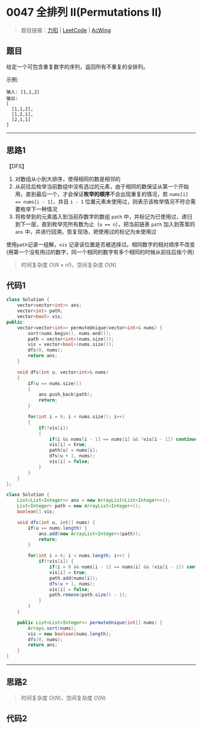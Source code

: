 # 0047 全排列 II(Permutations II)

> 题目链接：[力扣](https://leetcode-cn.com/problems/permutations-ii/) | [LeetCode](https://leetcode.com/problems/permutations-ii/) | [AcWing](https://www.acwing.com/activity/content/problem/content/2384/1/)

## 题目

给定一个可包含重复数字的序列，返回所有不重复的全排列。

示例:

```plain
输入: [1,1,2]
输出:
[
  [1,1,2],
  [1,2,1],
  [2,1,1]
]
```

---

## 思路1

【DFS】

1. 对数组从小到大排序，使得相同的数是相邻的
2. 从前往后枚举当前数组中没有选过的元素，由于相同的数保证从第一个开始用，直到最后一个，才会保证**枚举的顺序**不会出现重复的情况，若 `nums[i] == nums[i - 1]`，并且 `i - 1` 位置元素未使用过，则表示该枚举情况不符合需要枚举下一种情况
3. 将枚举到的元素插入到当前存数字的数组 `path` 中，并标记为已使用过，递归到下一层，直到枚举完所有数为止（`u == n`），把当前链表 `path` 加入到答案的 `ans` 中，并进行回溯，恢复现场，把使用过的标记为未使用过

使用`path`记录一组解，`vis` 记录该位置是否被选择过。相同数字的相对顺序不改变(用第一个没有用过的数字，同一个相同的数字有多个相同的时候从前往后挨个用)

> 时间复杂度 $O(N \times n!)$，空间复杂度 $O(N)$

## 代码1

```cpp
class Solution {
    vector<vector<int>> ans;
    vector<int> path;
    vector<bool> vis;
public:
    vector<vector<int>> permuteUnique(vector<int>& nums) {
        sort(nums.begin(), nums.end());
        path = vector<int>(nums.size());
        vis = vector<bool>(nums.size());
        dfs(0, nums);
        return ans;
    }

    void dfs(int u, vector<int>& nums)
    {
        if(u == nums.size())
        {
            ans.push_back(path);
            return;
        }

        for(int i = 0; i < nums.size(); i++)
        {
            if(!vis[i])
            {
                if(i && nums[i - 1] == nums[i] && !vis[i - 1]) continue;
                vis[i] = true;
                path[u] = nums[i];
                dfs(u + 1, nums);
                vis[i] = false;
            }
        }
    }
};
```

```java
class Solution {
    List<List<Integer>> ans = new ArrayList<List<Integer>>();
    List<Integer> path = new ArrayList<Integer>();
    boolean[] vis;

    void dfs(int u, int[] nums) {
        if(u == nums.length) {
            ans.add(new ArrayList<Integer>(path));
            return;
        }

        for(int i = 0; i < nums.length; i++) {
            if(!vis[i]) {
                if(i > 0 && nums[i - 1] == nums[i] && !vis[i - 1]) continue;
                vis[i] = true;
                path.add(nums[i]);
                dfs(u + 1, nums);
                vis[i] = false;
                path.remove(path.size() - 1);
            }
        }
    }

    public List<List<Integer>> permuteUnique(int[] nums) {
        Arrays.sort(nums);
        vis = new boolean[nums.length];
        dfs(0, nums);
        return ans;
    }
}
```

---

## 思路2

> 时间复杂度 $O(N)$，空间复杂度 $O(N)$

## 代码2

```cpp

```
